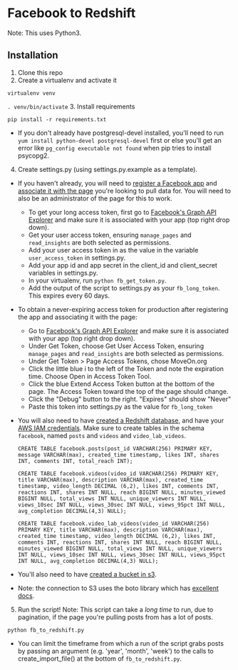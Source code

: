 # Facebook to Redshift

Note: This uses Python3.


## Installation
1. Clone this repo
2. Create a virtualenv and activate it

  `virtualenv venv`
  
  `. venv/bin/activate`
3. Install requirements

  `pip install -r requirements.txt`

  * If you don't already have postgresql-devel installed, you'll need to run `yum install python-devel postgresql-devel` first or else you'll get an error like `pg_config executable not found` when pip tries to install psycopg2.
  
4. Create settings.py (using settings.py.example as a template). 

  * If you haven't already, you will need to [register a Facebook app](https://developers.facebook.com/docs/apps/register) and [associate it with the page](http://stackoverflow.com/questions/9265062/how-to-link-a-facebook-app-with-an-existing-fan-page) you're looking to pull data for. You will need to also be an administrator of the page for this to work.
  
    * To get your long access token, first go to [Facebook's Graph API Explorer](https://developers.facebook.com/tools/explorer) and make sure it is associated with your app (top right drop down).
    * Get your user access token, ensuring `manage_pages` and `read_insights` are both selected as permissions.
    * Add your user access token in as the value in the variable `user_access_token` in settings.py.
    * Add your app id and app secret in the client_id and client_secret variables in settings.py.
    * In your virtualenv, run `python fb_get_token.py`.
    * Add the output of the script to settings.py as your `fb_long_token`. This expires every 60 days.

  * To obtain a never-expiring access token for production after registering the app and associating it with the page:

    * Go to [Facebook's Graph API Explorer](https://developers.facebook.com/tools/explorer) and make sure it is associated with your app (top right drop down).
    * Under Get Token, choose Get User Access Token, ensuring `manage_pages` and `read_insights` are both selected as permissions.
    * Under Get Token > Page Access Tokens, chose MoveOn.org
    * Click the little blue i to the left of the Token and note the expiration time. Choose Open in Access Token Tool.
    * Click the blue Extend Access Token button at the bottom of the page. The Access Token toward the top of the page should change. 
    * Click the "Debug" button to the right. "Expires" should show "Never"
    * Paste this token into settings.py as the value for `fb_long_token` 
    
  * You will also need to have [created a Redshift database](http://docs.aws.amazon.com/redshift/latest/dg/t_creating_database.html), and have your [AWS IAM credentials](https://aws.amazon.com/iam/). Make sure to create tables in the schema `facebook`, named `posts` and `videos` and `video_lab_videos`.
    
    `CREATE TABLE facebook.posts(post_id VARCHAR(256) PRIMARY KEY, message VARCHAR(max), created_time timestamp, likes INT, shares INT, comments INT, total_reach INT);`

    `CREATE TABLE facebook.videos(video_id VARCHAR(256) PRIMARY KEY, title VARCHAR(max), description VARCHAR(max), created_time timestamp, video_length DECIMAL (6,2), likes INT, comments INT, reactions INT, shares INT NULL, reach BIGINT NULL, minutes_viewed BIGINT NULL, total_views INT NULL, unique_viewers INT NULL, views_10sec INT NULL, views_30sec INT NULL, views_95pct INT NULL, avg_completion DECIMAL(4,3) NULL);`

    `CREATE TABLE facebook.video_lab_videos(video_id VARCHAR(256) PRIMARY KEY, title VARCHAR(max), description VARCHAR(max), created_time timestamp, video_length DECIMAL (6,2), likes INT, comments INT, reactions INT, shares INT NULL, reach BIGINT NULL, minutes_viewed BIGINT NULL, total_views INT NULL, unique_viewers INT NULL, views_10sec INT NULL, views_30sec INT NULL, views_95pct INT NULL, avg_completion DECIMAL(4,3) NULL);`

  * You'll also need to have [created a bucket in s3](http://docs.aws.amazon.com/gettingstarted/latest/swh/getting-started-create-bucket.html).

  * Note: the connection to S3 uses the boto library which has [excellent docs](https://boto3.readthedocs.io/en/latest/guide/migrations3.html#creating-the-connection).
  
5. Run the script! Note: This script can take a *long time* to run, due to pagination, if the page you're pulling posts from has a lot of posts.
  
  `python fb_to_redshift.py`

  * You can limit the timeframe from which a run of the script grabs posts by passing an argument (e.g. 'year', 'month', 'week') to the calls to create_import_file() at the bottom of `fb_to_redshift.py`.
